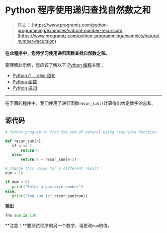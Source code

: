 # Python 程序使用递归查找自然数之和

> 原文： [https://www.programiz.com/python-programming/examples/natural-number-recursion](https://www.programiz.com/python-programming/examples/natural-number-recursion)

#### 在此程序中，您将学习使用递归函数查找自然数之和。

要理解此示例，您应该了解以下 [Python 编程](/python-programming "Python tutorial")主题：

*   [Python if ... else 语句](/python-programming/if-elif-else)
*   [Python 函数](/python-programming/function)
*   [Python 递归](/python-programming/recursion)

* * *

在下面的程序中，我们使用了递归函数`recur_sum()`计算得出给定数字的总和。

## 源代码

```py
# Python program to find the sum of natural using recursive function

def recur_sum(n):
   if n <= 1:
       return n
   else:
       return n + recur_sum(n-1)

# change this value for a different result
num = 16

if num < 0:
   print("Enter a positive number")
else:
   print("The sum is",recur_sum(num)) 
```

**输出**

```py
The sum is 136

```

**注意：**要测试程序的另一个数字，请更改`num`的值。